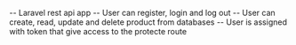 -- Laravel rest api app
-- User can register, login and log out
-- User can create, read, update and delete product from databases
-- User is assigned with token that give access to the protecte route